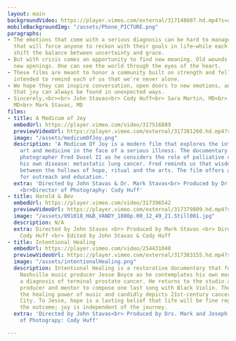 ```yaml
---
layout: main
backgroundVideo: https://player.vimeo.com/external/317148607.hd.mp4?s=a2e9cd5cbb41d0f9c61e2abf99488147eddc9261&profile_id=175
mobileBackgroundImg: "/assets/Phone_PICTURE.png"
paragraphs:
- The emotions that come with a serious diagnosis can be hard to manage. It's an experience
  that will force anyone to reckon with their goals in life—while each moment can
  shift the balance between uncertainty and grace.
- But with crisis comes an opportunity to find new meaning. Old wounds may become
  new openings. One can see the world through the eyes of the heart.
- These films are meant to honor a community built on strength and fellowship. They're
  intended to remind each of us that we're never alone.
- We hope they can inspire conversation, open doors to new emotions, and remind us
  that joy can always be found in unexpected ways.
- Sincerely,<br><br> John Stavas<br> Cody Huff<br> Sara Martin, MD<br> Mohana Karlekar,
  MD<br> Mark Stavas, MD
films:
- title: A Modicum of Joy
  embedUrl: https://player.vimeo.com/video/317516889
  previewVideoUrl: https://player.vimeo.com/external/317381260.hd.mp4?s=ff0acd26c7d25dd46171432b9d68a8f841ad92f5&profile_id=175
  image: "/assets/modicumOfJoy.png"
  description: 'A Modicum Of Joy is a modern film that explores the intersection of
    art and medicine in the face of a serious illness. The documentary follows Nashville
    photographer Fred Dusel II as he considers the role of palliative care in managing
    his own disease: metastatic lung cancer. Fred reminds us that wisdom can be found
    between the hollows of hope, ritual and the arts. The film offers a novel platform
    for outreach and education.'
  extra: 'Directed by John Stavas & Dr. Mark Stavas<br> Produced by Dr. Sara F. Martin,
    <br>Director of Photography: Cody Huff'
- title: Harold & Bev
  embedUrl: https://player.vimeo.com/video/317396542
  previewVideoUrl: https://player.vimeo.com/external/317379809.hd.mp4?s=01dcb0f8c41978f9a1dd08c3676df7e71bddbd4d&profile_id=175
  image: "/assets/091018_H&B_VANDY_1080p.00_12_49_21.Still001.jpg"
  description: N/A
  extra: Directed by John Stavas <br> Produced by Mark Stavas <br> Director of Photography
    Cody Huff <br> Edited by John Stavas & Cody Huff
- title: Intentional Healing
  embedUrl: https://player.vimeo.com/video/254431048
  previewVideoUrl: https://player.vimeo.com/external/317383155.hd.mp4?s=acdfa8bfa3402e41ea0248f70f6ee31f50515501&profile_id=175
  image: "/assets/intentionalHealing.png"
  description: Intentional Healing is a restorative documentary that follows the famed
    Nashville music producer Jesse Boyce as he contemplates his own mortality following
    a diagnosis of terminal prostate cancer. He returns to the studio as an artist,
    producer and mentor to compose one last song with Black Violin. The film demonstrates
    the healing power of music and candidly depicts 21st-century cancer care in Music
    City. To Jesse, hope is a lasting belief that life will be fine regardless of
    the outcome; joy is independent of the journey.
  extra: 'Directed by John Stavas<br> Produced by Drs. Mark and Joseph Stavas<br>Director
    of Photograpy: Cody Huff'

---
```

